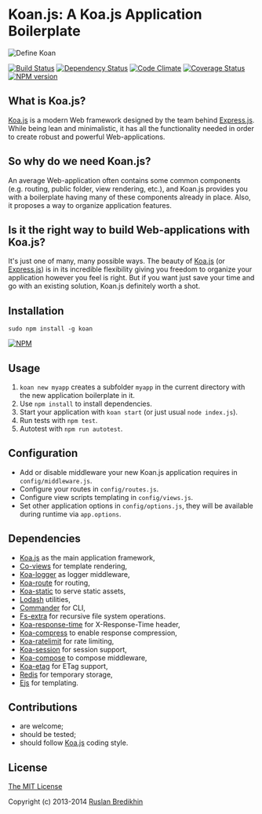 # Koan.js: A Koa.js Application Boilerplate

![Define Koan](https://raw.github.com/bredikhin/koan/master/lib/boilerplates/application/public/images/define_koan.png)

[![Build Status](https://travis-ci.org/bredikhin/koan.png?branch=master)](https://travis-ci.org/bredikhin/koan)
[![Dependency Status](https://gemnasium.com/bredikhin/koan.png)](https://gemnasium.com/bredikhin/koan)
[![Code Climate](https://codeclimate.com/github/bredikhin/koan.png)](https://codeclimate.com/github/bredikhin/koan)
[![Coverage Status](https://coveralls.io/repos/bredikhin/koan/badge.png)](https://coveralls.io/r/bredikhin/koan)
[![NPM version](https://badge.fury.io/js/koan.png)](http://badge.fury.io/js/koan)


## What is Koa.js?

[Koa.js](https://github.com/koajs/koa) is a modern Web framework designed by the team
behind [Express.js](https://github.com/visionmedia/express). While being lean and
minimalistic, it has all the functionality needed in order to create robust and
powerful Web-applications.

## So why do we need Koan.js?

An average Web-application often contains some common components (e.g. routing, public
folder, view rendering, etc.), and Koan.js provides you with a boilerplate having
many of these components already in place. Also, it proposes a way to organize
application features.

## Is it the right way to build Web-applications with Koa.js?

It's just one of many, many possible ways. The beauty of
[Koa.js](https://github.com/koajs/koa) (or
[Express.js](https://github.com/visionmedia/express)) is in its incredible flexibility
giving you freedom to organize your application however you feel is right. But if you
want just save your time and go with an existing solution, Koan.js definitely worth a
shot.

## Installation

`sudo npm install -g koan`

[![NPM](https://nodei.co/npm/koan.png)](https://nodei.co/npm/koan/)

## Usage

1. `koan new myapp` creates a subfolder `myapp` in the current directory with the new application boilerplate in it.
2. Use `npm install` to install dependencies.
3. Start your application with `koan start` (or just usual `node index.js`).
4. Run tests with `npm test`.
5. Autotest with `npm run autotest`.

## Configuration

* Add or disable middleware your new Koan.js application requires in `config/middleware.js`.
* Configure your routes in `config/routes.js`.
* Configure view scripts templating in `config/views.js`.
* Set other application options in `config/options.js`, they will be available during
runtime via `app.options`.


## Dependencies

* [Koa.js](https://github.com/koajs/koa) as the main application framework,
* [Co-views](https://github.com/visionmedia/co-views) for template rendering,
* [Koa-logger](https://github.com/koajs/logger) as logger middleware,
* [Koa-route](https://github.com/koajs/route) for routing,
* [Koa-static](https://github.com/koajs/static) to serve static assets,
* [Lodash](https://github.com/lodash/lodash) utilities,
* [Commander](https://github.com/visionmedia/commander.js) for CLI,
* [Fs-extra](https://github.com/jprichardson/node-fs-extra) for recursive file system operations.
* [Koa-response-time](https://github.com/koajs/response-time) for X-Response-Time header,
* [Koa-compress](https://github.com/koajs/compress) to enable response compression,
* [Koa-ratelimit](https://github.com/koajs/ratelimit) for rate limiting,
* [Koa-session](https://github.com/koajs/session) for session support,
* [Koa-compose](https://github.com/koajs/compose) to compose middleware,
* [Koa-etag](https://github.com/koajs/etag) for ETag support,
* [Redis](https://github.com/mranney/node_redis) for temporary storage,
* [Ejs](https://github.com/visionmedia/ejs) for templating.

## Contributions

* are welcome;
* should be tested;
* should follow [Koa.js](https://github.com/koajs/koa) coding style.

## License

[The MIT License](http://opensource.org/licenses/MIT)

Copyright (c) 2013-2014 [Ruslan Bredikhin](http://ruslanbredikhin.com/)
